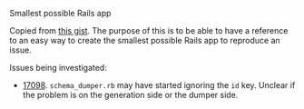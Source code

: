Smallest possible Rails app

Copied from [this gist](https://gist.github.com/bronzle/b911103cdbec55edd8b9). The purpose of this is to be able to have a reference to an easy way to create the smallest possible Rails app to reproduce an issue.

Issues being investigated:

 * [17098](https://github.com/rails/rails/issues/17098). `schema_dumper.rb` may have started ignoring the `id` key. Unclear if the problem is on the generation side or the dumper side.
